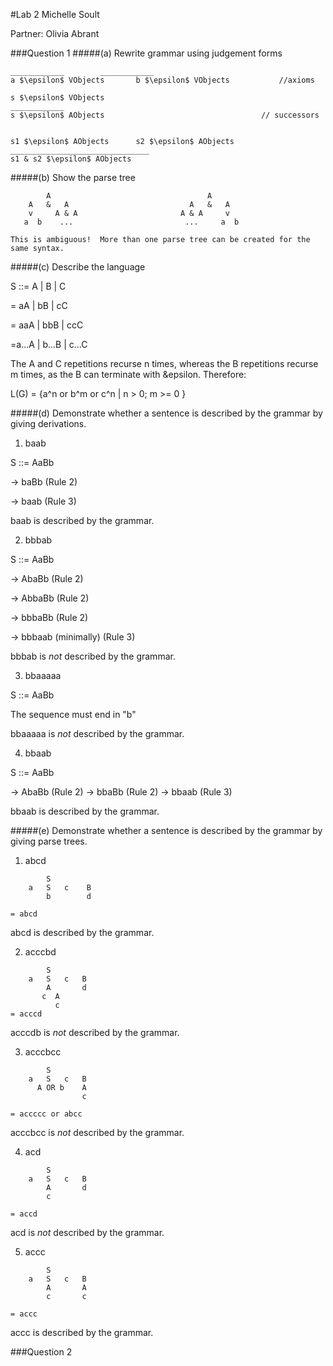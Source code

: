 #Lab 2
Michelle Soult

Partner: Olivia Abrant

###Question 1
#####(a) Rewrite grammar using judgement forms

```
____________		____________			
a $\epsilon$ VObjects		b $\epsilon$ VObjects			//axioms

s $\epsilon$ VObjects		
____________
s $\epsilon$ AObjects									// successors


s1 $\epsilon$ AObjects		s2 $\epsilon$ AObjects
_______________________________
s1 & s2 $\epsilon$ AObjects

```

#####(b) Show the parse tree

```
		A 									A 
	A   &   A							A   &   A
	v	  A & A                       A & A     v
   a  b    ...                         ...     a  b
	
This is ambiguous!  More than one parse tree can be created for the same syntax.  
```

#####(c) Describe the language

S ::= A | B | C

= aA | bB | cC

= aaA | bbB | ccC

=a...A | b...B | c...C

The A and C repetitions recurse n times, whereas the B repetitions recurse m times, as the B can terminate with &epsilon.
Therefore:

L(G) = {a^n or b^m or c^n | n > 0; m >= 0 }

#####(d) Demonstrate whether a sentence is described by the grammar by giving derivations.

1. baab

S ::= AaBb

-> baBb   (Rule 2)

-> baab   (Rule 3)

baab is described by the grammar.  


2. bbbab

S ::= AaBb

-> AbaBb   (Rule 2)

-> AbbaBb   (Rule 2)

-> bbbaBb   (Rule 2)

-> bbbaab (minimally) (Rule 3)

bbbab is *not* described by the grammar.


3. bbaaaaa

S ::= AaBb

The sequence must end in "b"

bbaaaaa is *not* described by the grammar.  


4. bbaab

S ::= AaBb

-> AbaBb   (Rule 2)
-> bbaBb   (Rule 2)
-> bbaab   (Rule 3)

bbaab is described by the grammar.  


#####(e) Demonstrate whether a sentence is described by the grammar by giving parse trees.

1. abcd
```
		S 
	a   S   c    B 
	    b        d 

= abcd
```
abcd is described by the grammar.


2. acccbd
```
		S 
	a   S   c   B
		A       d  
	   c  A 
		  c
= acccd 
```
acccdb is *not* described by the grammar.  


3. acccbcc 
```
		S 
	a   S   c   B
	  A OR b    A 
				c
			
= accccc or abcc
```
acccbcc is *not* described by the grammar.  


4. acd
```
		S 
	a   S   c   B
	    A       d
		c

= accd
```
acd is *not* described by the grammar.  


5. accc
```
		S
	a   S   c   B
	    A       A
		c       c
		
= accc
```
accc is described by the grammar.  

###Question 2